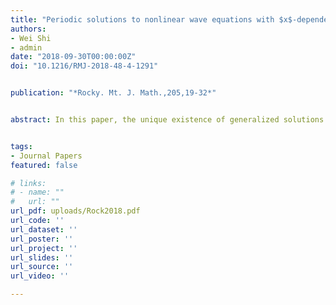 ```yaml
---
title: "Periodic solutions to nonlinear wave equations with $x$-dependent coefficients at resonance"
authors:
- Wei Shi
- admin
date: "2018-09-30T00:00:00Z"
doi: "10.1216/RMJ-2018-48-4-1291"


publication: "*Rocky. Mt. J. Math.,205,19-32*"


abstract: In this paper, the unique existence of generalized solutions to periodic boundary value problems for a class of systems of nonlinear equations with x-dependent coefficients is discussed under a resonance condition. The argument presented makes use of the global inverse theorem and Galerkin's method.


tags:
- Journal Papers
featured: false

# links:
# - name: ""
#   url: ""
url_pdf: uploads/Rock2018.pdf
url_code: ''
url_dataset: ''
url_poster: ''
url_project: ''
url_slides: ''
url_source: ''
url_video: ''

---
```



